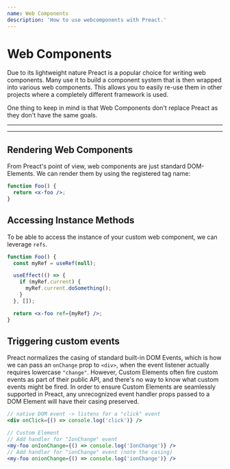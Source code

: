 ```yaml
---
name: Web Components
description: 'How to use webcomponents with Preact.'
---
```


# Web Components

Due to its lightweight nature Preact is a popular choice for writing web components. Many use it to build a component system that is then wrapped into various web components. This allows you to easily re-use them in other projects where a completely different framework is used.

One thing to keep in mind is that Web Components don't replace Preact as they don't have the same goals.

---

<div><toc></toc></div>

---

## Rendering Web Components

From Preact's point of view, web components are just standard DOM-Elements. We can render them by using the registered tag name:

```jsx
function Foo() {
  return <x-foo />;
}
```

## Accessing Instance Methods

To be able to access the instance of your custom web component, we can leverage `refs`.

```jsx
function Foo() {
  const myRef = useRef(null);

  useEffect(() => {
    if (myRef.current) {
      myRef.current.doSomething();
    }
  }, []);

  return <x-foo ref={myRef} />;
}
```

## Triggering custom events

Preact normalizes the casing of standard built-in DOM Events, which is how we can pass an `onChange` prop to `<div>`, when the event listener actually requires lowercase `"change"`. However, Custom Elements often fire custom events as part of their public API, and there's no way to know what custom events might be fired. In order to ensure Custom Elements are seamlessly supported in Preact, any unrecognized event handler props passed to a DOM Element will have their casing preserved.

```jsx
// native DOM event -> listens for a "click" event
<div onClick={() => console.log('click')} />

// Custom Element
// Add handler for "IonChange" event
<my-foo onIonChange={() => console.log('IonChange')} />
// Add handler for "ionChange" event (note the casing)
<my-foo onionChange={() => console.log('ionChange')} />
```
